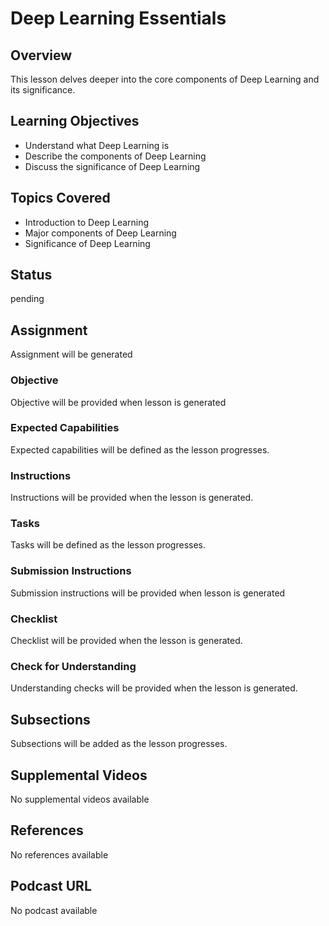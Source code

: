 # Deep Learning Essentials

## Overview

This lesson delves deeper into the core components of Deep Learning and its significance.

## Learning Objectives

- Understand what Deep Learning is
- Describe the components of Deep Learning
- Discuss the significance of Deep Learning

## Topics Covered

- Introduction to Deep Learning
- Major components of Deep Learning
- Significance of Deep Learning

## Status

pending

## Assignment

Assignment will be generated

### Objective

Objective will be provided when lesson is generated

### Expected Capabilities

Expected capabilities will be defined as the lesson progresses.

### Instructions

Instructions will be provided when the lesson is generated.

### Tasks

Tasks will be defined as the lesson progresses.

### Submission Instructions

Submission instructions will be provided when lesson is generated

### Checklist

Checklist will be provided when the lesson is generated.

### Check for Understanding

Understanding checks will be provided when the lesson is generated.

## Subsections

Subsections will be added as the lesson progresses.

## Supplemental Videos

No supplemental videos available

## References

No references available

## Podcast URL

No podcast available